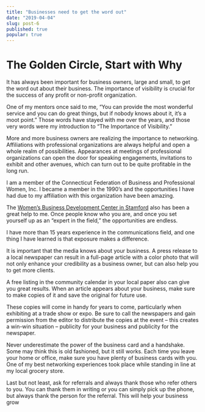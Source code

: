 ```yaml
---
title: "Businesses need to get the word out"
date: "2019-04-04"
slug: post-6
published: true
popular: true
---
```

<!-- markdownlint-disable MD033 -->

# The Golden Circle, Start with Why
It has always been important for business owners, large and small, to get the word out about their business. The importance of visibility is crucial for the success of any profit or non-profit organization.

One of my mentors once said to me, “You can provide the most wonderful service and you can do great things, but if nobody knows about it, it’s a moot point.” Those words have stayed with me over the years, and those very words were my introduction to “The Importance of Visibility.”

More and more business owners are realizing the importance to networking. Affiliations with professional organizations are always helpful and open a whole realm of possibilities. Appearances at meetings of professional organizations can open the door for speaking engagements, invitations to exhibit and other avenues, which can turn out to be quite profitable in the long run.

I am a member of the Connecticut Federation of Business and Professional Women, Inc. I became a member in the 1990’s and the opportunities I have had due to my affiliation with this organization have been amazing.

The [Women’s Business Development Center in Stamford](https://ctwbdc.org/) also has been a great help to me. Once people know who you are, and once you set yourself up as an “expert in the field,” the opportunities are endless.

I have more than 15 years experience in the communications field, and one thing I have learned is that exposure makes a difference.

It is important that the media knows about your business. A press release to a local newspaper can result in a full-page article with a color photo that will not only enhance your credibility as a business owner, but can also help you to get more clients.

A free listing in the community calendar in your local paper also can give you great results. When an article appears about your business, make sure to make copies of it and save the original for future use.

These copies will come in handy for years to come, particularly when exhibiting at a trade show or expo. Be sure to call the newspapers and gain permission from the editor to distribute the copies at the event – this creates a win-win situation – publicity for your business and publicity for the newspaper.

Never underestimate the power of the business card and a handshake. Some may think this is old fashioned, but it still works. Each time you leave your home or office, make sure you have plenty of business cards with you. One of my best networking experiences took place while standing in line at my local grocery store.

Last but not least, ask for referrals and always thank those who refer others to you. You can thank them in writing or you can simply pick up the phone, but always thank the person for the referral. This will help your business grow